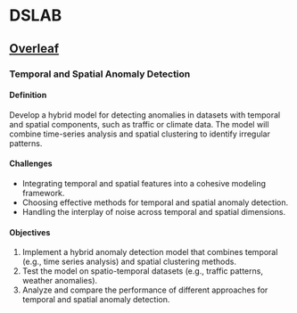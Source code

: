 # DSLAB

## [Overleaf](https://www.overleaf.com/read/xnfjbgqsgqnv#0ea0c7)

### Temporal and Spatial Anomaly Detection

#### Definition

Develop a hybrid model for detecting anomalies in datasets with temporal and spatial components, such as traffic or climate data. The model will combine time-series analysis and spatial clustering to identify irregular patterns.  

#### Challenges

* Integrating temporal and spatial features into a cohesive modeling framework.
* Choosing effective methods for temporal and spatial anomaly detection.
* Handling the interplay of noise across temporal and spatial dimensions.

#### Objectives

1. Implement a hybrid anomaly detection model that combines temporal (e.g., time series analysis) and spatial clustering methods.
2. Test the model on spatio-temporal datasets (e.g., traffic patterns, weather anomalies).
3. Analyze and compare the performance of different approaches for temporal and spatial anomaly detection.
